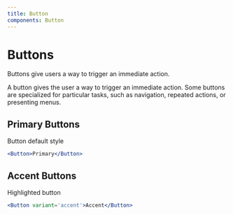 ```yaml
---
title: Button
components: Button
---
```


# Buttons

<p class="description">Buttons give users a way to trigger an immediate action.</p>

A button gives the user a way to trigger an immediate action. Some buttons are specialized for particular tasks, such as navigation, repeated actions, or presenting menus.

## Primary Buttons

Button default style

```jsx
<Button>Primary</Button>
```

## Accent Buttons

Highlighted button

```jsx
<Button variant='accent'>Accent</Button>
```
